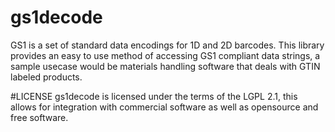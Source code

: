 # gs1decode
GS1 is a set of standard data encodings for 1D and 2D barcodes. 
This library provides an easy to use method of accessing GS1 compliant data strings, a sample usecase would be materials handling software that deals
with GTIN labeled products.

#LICENSE
gs1decode is licensed under the terms of the LGPL 2.1, this allows for integration with commercial software as well as opensource and free software.